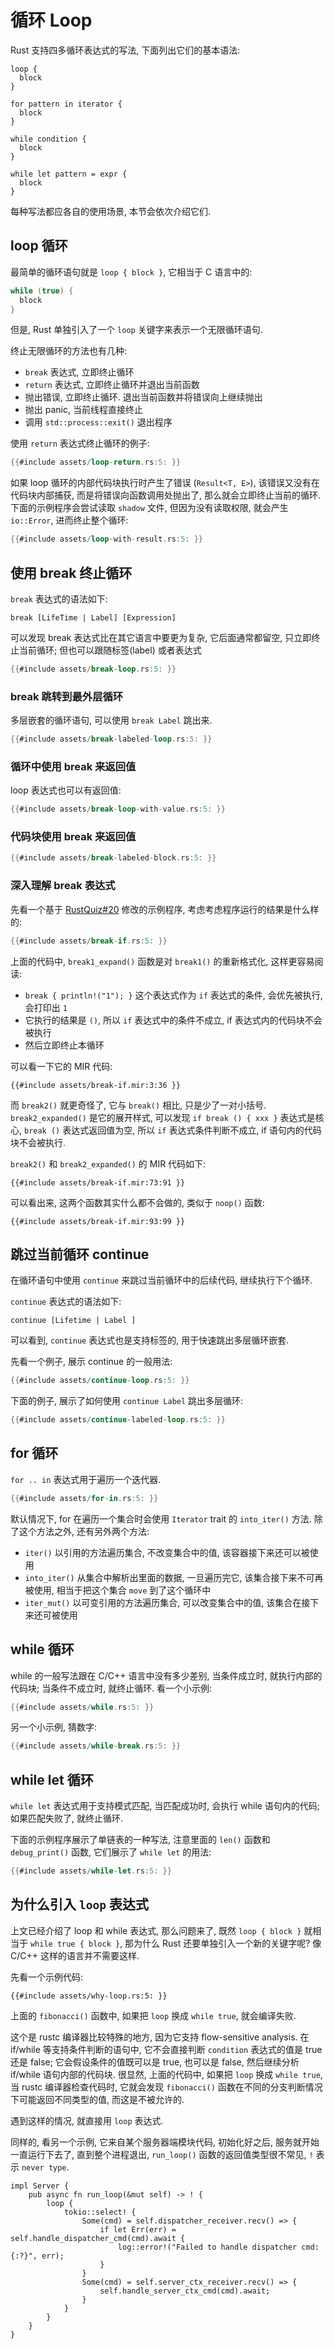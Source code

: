 # 循环 Loop

Rust 支持四多循环表达式的写法, 下面列出它们的基本语法:

```rust, ignore
loop {
  block
}

for pattern in iterator {
  block
}

while condition {
  block
}

while let pattern = expr {
  block
}
```

每种写法都应各自的使用场景, 本节会依次介绍它们.

## loop 循环

最简单的循环语句就是 `loop { block }`, 它相当于 C 语言中的:

```c
while (true) {
  block
}
```

但是, Rust 单独引入了一个 `loop` 关键字来表示一个无限循环语句.

终止无限循环的方法也有几种:

- `break` 表达式, 立即终止循环
- `return` 表达式, 立即终止循环并退出当前函数
- 抛出错误, 立即终止循环. 退出当前函数并将错误向上继续抛出
- 抛出 panic, 当前线程直接终止
- 调用 `std::process::exit()` 退出程序

使用 `return` 表达式终止循环的例子:

```rust
{{#include assets/loop-return.rs:5: }}
```

如果 loop 循环的内部代码块执行时产生了错误 (`Result<T, E>`), 该错误又没有在代码块内部捕获,
而是将错误向函数调用处抛出了, 那么就会立即终止当前的循环.
下面的示例程序会尝试读取 `shadow` 文件, 但因为没有读取权限, 就会产生 `io::Error`, 进而终止整个循环:

```rust
{{#include assets/loop-with-result.rs:5: }}
```

## 使用 break 终止循环

`break` 表达式的语法如下:

```text
break [LifeTime | Label] [Expression]
```

可以发现 break 表达式比在其它语言中要更为复杂, 它后面通常都留空, 只立即终止当前循环;
但也可以跟随标签(label) 或者表达式

```rust
{{#include assets/break-loop.rs:5: }}
```

### break 跳转到最外层循环

多层嵌套的循环语句, 可以使用 `break Label` 跳出来.

```rust
{{#include assets/break-labeled-loop.rs:5: }}
```

### 循环中使用 break 来返回值

loop 表达式也可以有返回值:

```rust
{{#include assets/break-loop-with-value.rs:5: }}
```

### 代码块使用 break 来返回值

```rust
{{#include assets/break-labeled-block.rs:5: }}
```

### 深入理解 break 表达式

先看一个基于 [RustQuiz#20](https://dtolnay.github.io/rust-quiz/20) 修改的示例程序,
考虑考虑程序运行的结果是什么样的:

```rust
{{#include assets/break-if.rs:5: }}
```

上面的代码中, `break1_expand()` 函数是对 `break1()` 的重新格式化, 这样更容易阅读:

- `break { println!("1"); }` 这个表达式作为 `if` 表达式的条件, 会优先被执行, 会打印出 `1`
- 它执行的结果是 `()`, 所以 `if` 表达式中的条件不成立, if 表达式内的代码块不会被执行
- 然后立即终止本循环

可以看一下它的 MIR 代码:

```rust, ignore
{{#include assets/break-if.mir:3:36 }}
```

而 `break2()` 就更奇怪了, 它与 `break()` 相比, 只是少了一对小括号. `break2_expanded()` 是它的展开样式,
可以发现 `if break () { xxx }` 表达式是核心, `break ()` 表达式返回值为空, 所以 `if` 表达式条件判断不成立,
if 语句内的代码块不会被执行.

`break2()` 和 `break2_expanded()` 的 MIR 代码如下:

```rust, ignore
{{#include assets/break-if.mir:73:91 }}
```

可以看出来, 这两个函数其实什么都不会做的, 类似于 `noop()` 函数:

```rust, ignore
{{#include assets/break-if.mir:93:99 }}
```

## 跳过当前循环 continue

在循环语句中使用 `continue` 来跳过当前循环中的后续代码, 继续执行下个循环.

`continue` 表达式的语法如下:

```rust, ignore
continue [Lifetime | Label ]
```

可以看到, `continue` 表达式也是支持标签的, 用于快速跳出多层循环嵌套.

先看一个例子, 展示 continue 的一般用法:

```rust
{{#include assets/continue-loop.rs:5: }}
```

下面的例子, 展示了如何使用 `continue Label` 跳出多层循环:

```rust
{{#include assets/continue-labeled-loop.rs:5: }}
```

## for 循环

`for .. in` 表达式用于遍历一个迭代器.

```rust
{{#include assets/for-in.rs:5: }}
```

默认情况下, for 在遍历一个集合时会使用 `Iterator` trait 的 `into_iter()` 方法.
除了这个方法之外, 还有另外两个方法:

* `iter()` 以引用的方法遍历集合, 不改变集合中的值, 该容器接下来还可以被使用
* `into_iter()` 从集合中解析出里面的数据, 一旦遍历完它, 该集合接下来不可再被使用,
  相当于把这个集合 `move` 到了这个循环中
* `iter_mut()` 以可变引用的方法遍历集合, 可以改变集合中的值, 该集合在接下来还可被使用

## while 循环

while 的一般写法跟在 C/C++ 语言中没有多少差别, 当条件成立时, 就执行内部的代码块; 当条件不成立时, 就终止循环.
看一个小示例:

```rust
{{#include assets/while.rs:5: }}
```

另一个小示例, 猜数字:

```rust
{{#include assets/while-break.rs:5: }}
```

## while let 循环

`while let` 表达式用于支持模式匹配, 当匹配成功时, 会执行 while 语句内的代码; 如果匹配失败了, 就终止循环.

下面的示例程序展示了单链表的一种写法, 注意里面的 `len()` 函数和 `debug_print()` 函数, 它们展示了 `while let` 的用法:

```rust
{{#include assets/while-let.rs:5: }}
```

## 为什么引入 `loop` 表达式

上文已经介绍了 loop 和 while 表达式, 那么问题来了, 既然 `loop { block }` 就相当于 `while true { block }`,
那为什么 Rust 还要单独引入一个新的关键字呢? 像 C/C++ 这样的语言并不需要这样.

先看一个示例代码:

```rust, editable
{{#include assets/why-loop.rs:5: }}
```

上面的 `fibonacci()` 函数中, 如果把 `loop` 换成 `while true`, 就会编译失败.

这个是 rustc 编译器比较特殊的地方, 因为它支持 flow-sensitive analysis. 在 if/while 等支持条件判断的语句中,
它不会直接判断 `condition` 表达式的值是 true 还是 false; 它会假设条件的值既可以是 true, 也可以是 false,
然后继续分析 if/while 语句内部的代码块. 很显然, 上面的代码中, 如果把 `loop` 换成 `while true`,
当 rustc 编译器检查代码时, 它就会发现 `fibonacci()` 函数在不同的分支判断情况下可能返回不同类型的值,
而这是不被允许的.

遇到这样的情况, 就直接用 `loop` 表达式.

同样的, 看另一个示例, 它来自某个服务器端模块代码, 初始化好之后, 服务就开始一直运行下去了, 直到整个进程退出,
`run_loop()` 函数的返回值类型很不常见, `!` 表示 `never type`.

```rust, ignore
impl Server {
    pub async fn run_loop(&mut self) -> ! {
        loop {
            tokio::select! {
                Some(cmd) = self.dispatcher_receiver.recv() => {
                    if let Err(err) = self.handle_dispatcher_cmd(cmd).await {
                        log::error!("Failed to handle dispatcher cmd: {:?}", err);
                    }
                }
                Some(cmd) = self.server_ctx_receiver.recv() => {
                    self.handle_server_ctx_cmd(cmd).await;
                }
            }
        }
    }
}
```